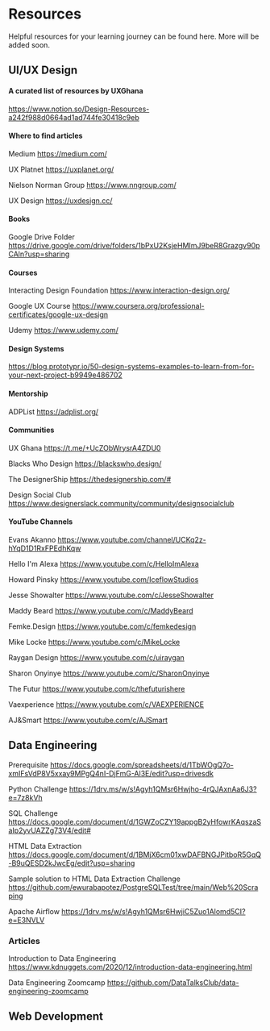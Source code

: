 # Resources
Helpful resources for your learning journey can be found here. More will be added soon.

## UI/UX Design

#### A curated list of resources by UXGhana

https://www.notion.so/Design-Resources-a242f988d0664ad1ad744fe30418c9eb

#### Where to find articles

Medium
https://medium.com/


UX Platnet
https://uxplanet.org/

Nielson Norman Group
https://www.nngroup.com/

UX Design
https://uxdesign.cc/

#### Books

Google Drive Folder
https://drive.google.com/drive/folders/1bPxU2KsjeHMImJ9beR8Grazgv90pCAln?usp=sharing

#### Courses

Interacting Design Foundation
https://www.interaction-design.org/

Google UX Course
https://www.coursera.org/professional-certificates/google-ux-design

Udemy
https://www.udemy.com/

#### Design Systems
https://blog.prototypr.io/50-design-systems-examples-to-learn-from-for-your-next-project-b9949e486702

#### Mentorship

ADPList
https://adplist.org/

#### Communities

UX Ghana
https://t.me/+UcZObWrysrA4ZDU0

Blacks Who Design
https://blackswho.design/

The DesignerShip
https://thedesignership.com/#


Design Social Club
https://www.designerslack.community/community/designsocialclub

#### YouTube Channels

Evans Akanno
https://www.youtube.com/channel/UCKq2z-hYqD1D1RxFPEdhKqw

Hello I'm Alexa
https://www.youtube.com/c/HelloImAlexa

Howard Pinsky
https://www.youtube.com/IceflowStudios

Jesse Showalter
https://www.youtube.com/c/JesseShowalter

Maddy Beard
https://www.youtube.com/c/MaddyBeard

Femke.Design
https://www.youtube.com/c/femkedesign

Mike Locke
https://www.youtube.com/c/MikeLocke

Raygan Design
https://www.youtube.com/c/uiraygan

Sharon Onyinye
https://www.youtube.com/c/SharonOnyinye

The Futur
https://www.youtube.com/c/thefuturishere

Vaexperience
https://www.youtube.com/c/VAEXPERIENCE

AJ&Smart
https://www.youtube.com/c/AJSmart





## Data Engineering

Prerequisite
https://docs.google.com/spreadsheets/d/1TbWOgQ7o-xmIFsVdP8V5xxay9MPgQ4nI-DjFmG-Al3E/edit?usp=drivesdk

Python Challenge
https://1drv.ms/w/s!Agyh1QMsr6Hwjho-4rQJAxnAa6J3?e=7z8kVh

SQL Challenge
https://docs.google.com/document/d/1GWZoCZY19appgB2yHfowrKAqszaSaIp2yvUAZZg73V4/edit#

HTML Data Extraction
https://docs.google.com/document/d/1BMjX6cm01xwDAFBNGJPitboR5GqQ-B9uQESD2kJwcEg/edit?usp=sharing

Sample solution to HTML Data Extraction Challenge
https://github.com/ewurabapotez/PostgreSQLTest/tree/main/Web%20Scraping

Apache Airflow
https://1drv.ms/w/s!Agyh1QMsr6HwjiC5Zuo1Alomd5CI?e=E3NVLV

### Articles

Introduction to Data Engineering
https://www.kdnuggets.com/2020/12/introduction-data-engineering.html

Data Engineering Zoomcamp
https://github.com/DataTalksClub/data-engineering-zoomcamp


## Web Development
